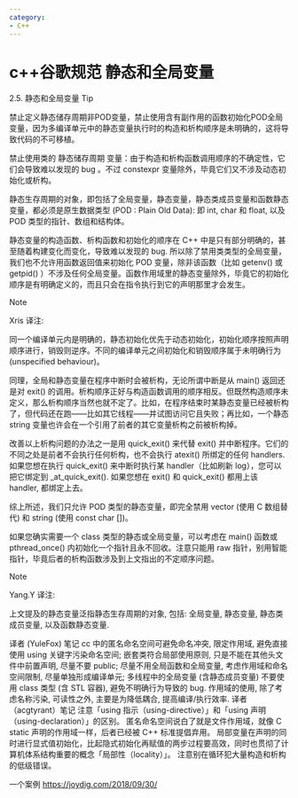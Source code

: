 ```yaml
---
category: 
- C++
---
```


# c++谷歌规范 静态和全局变量

2.5. 静态和全局变量
Tip

禁止定义静态储存周期非POD变量，禁止使用含有副作用的函数初始化POD全局变量，因为多编译单元中的静态变量执行时的构造和析构顺序是未明确的，这将导致代码的不可移植。

禁止使用类的 静态储存周期 变量：由于构造和析构函数调用顺序的不确定性，它们会导致难以发现的 bug 。不过 constexpr 变量除外，毕竟它们又不涉及动态初始化或析构。

静态生存周期的对象，即包括了全局变量，静态变量，静态类成员变量和函数静态变量，都必须是原生数据类型 (POD : Plain Old Data): 即 int, char 和 float, 以及 POD 类型的指针、数组和结构体。

静态变量的构造函数、析构函数和初始化的顺序在 C++ 中是只有部分明确的，甚至随着构建变化而变化，导致难以发现的 bug. 所以除了禁用类类型的全局变量，我们也不允许用函数返回值来初始化 POD 变量，除非该函数（比如 getenv() 或 getpid() ）不涉及任何全局变量。函数作用域里的静态变量除外，毕竟它的初始化顺序是有明确定义的，而且只会在指令执行到它的声明那里才会发生。

Note

Xris 译注:

同一个编译单元内是明确的，静态初始化优先于动态初始化，初始化顺序按照声明顺序进行，销毁则逆序。不同的编译单元之间初始化和销毁顺序属于未明确行为 (unspecified behaviour)。

同理，全局和静态变量在程序中断时会被析构，无论所谓中断是从 main() 返回还是对 exit() 的调用。析构顺序正好与构造函数调用的顺序相反。但既然构造顺序未定义，那么析构顺序当然也就不定了。比如，在程序结束时某静态变量已经被析构了，但代码还在跑——比如其它线程——并试图访问它且失败；再比如，一个静态 string 变量也许会在一个引用了前者的其它变量析构之前被析构掉。

改善以上析构问题的办法之一是用 quick_exit() 来代替 exit() 并中断程序。它们的不同之处是前者不会执行任何析构，也不会执行 atexit() 所绑定的任何 handlers. 如果您想在执行 quick_exit() 来中断时执行某 handler（比如刷新 log），您可以把它绑定到 _at_quick_exit(). 如果您想在 exit() 和 quick_exit() 都用上该 handler, 都绑定上去。

综上所述，我们只允许 POD 类型的静态变量，即完全禁用 vector (使用 C 数组替代) 和 string (使用 const char [])。

如果您确实需要一个 class 类型的静态或全局变量，可以考虑在 main() 函数或 pthread_once() 内初始化一个指针且永不回收。注意只能用 raw 指针，别用智能指针，毕竟后者的析构函数涉及到上文指出的不定顺序问题。

Note

Yang.Y 译注:

上文提及的静态变量泛指静态生存周期的对象, 包括: 全局变量, 静态变量, 静态类成员变量, 以及函数静态变量.

译者 (YuleFox) 笔记
cc 中的匿名命名空间可避免命名冲突, 限定作用域, 避免直接使用 using 关键字污染命名空间;
嵌套类符合局部使用原则, 只是不能在其他头文件中前置声明, 尽量不要 public;
尽量不用全局函数和全局变量, 考虑作用域和命名空间限制, 尽量单独形成编译单元;
多线程中的全局变量 (含静态成员变量) 不要使用 class 类型 (含 STL 容器), 避免不明确行为导致的 bug.
作用域的使用, 除了考虑名称污染, 可读性之外, 主要是为降低耦合, 提高编译/执行效率.
译者（acgtyrant）笔记
注意「using 指示（using-directive）」和「using 声明（using-declaration）」的区别。
匿名命名空间说白了就是文件作用域，就像 C static 声明的作用域一样，后者已经被 C++ 标准提倡弃用。
局部变量在声明的同时进行显式值初始化，比起隐式初始化再赋值的两步过程要高效，同时也贯彻了计算机体系结构重要的概念「局部性（locality）」。
注意别在循环犯大量构造和析构的低级错误。




一个案例
https://joydig.com/2018/09/30/